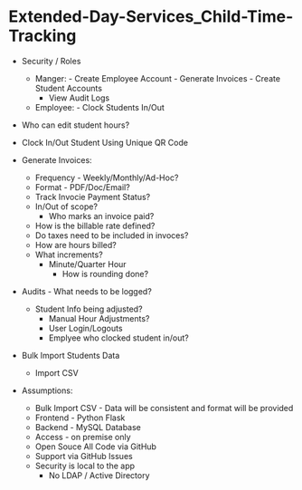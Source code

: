 # Extended-Day-Services_Child-Time-Tracking

- Security / Roles
    - Manger:
		  - Create Employee Account
		  - Generate Invoices
		  - Create Student Accounts
      - View Audit Logs
	- Employee:
		  - Clock Students In/Out

- Who can edit student hours?

- Clock In/Out Student Using Unique QR Code

- Generate Invoices:
	- Frequency - Weekly/Monthly/Ad-Hoc?
	- Format - PDF/Doc/Email?
	- Track Invocie Payment Status?
    - In/Out of scope?
		- Who marks an invoice paid?
	- How is the billable rate defined?
	- Do taxes need to be included in invoces?
	- How are hours billed?
    - What increments?
      - Minute/Quarter Hour
        - How is rounding done?

- Audits - What needs to be logged?
  - Student Info being adjusted?
	- Manual Hour Adjustments?
	- User Login/Logouts
	- Emplyee who clocked student in/out?

- Bulk Import Students Data
  - Import CSV



- Assumptions:
  - Bulk Import CSV - Data will be consistent and format will be provided
  - Frontend - Python Flask
  - Backend - MySQL Database
  - Access - on premise only
  - Open Souce All Code via GitHub
  - Support via GitHub Issues
  - Security is local to the app
    - No LDAP / Active Directory
